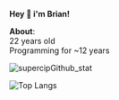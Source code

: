**Hey 👋 i'm Brian!**

**About**:\
22 years old\
Programming for ~12 years

![supercipGithub_stat](https://github-readme-stats.vercel.app/api?username=Satomatic&hide=issues,stars&show_icons=true)

![Top Langs](https://github-readme-stats.vercel.app/api/top-langs/?username=Satomatic)
